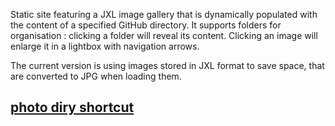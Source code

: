 Static site featuring a JXL image gallery that is dynamically populated with the content of a specified GitHub directory.
It supports folders for organisation : clicking a folder will reveal its content.
Clicking an image will enlarge it in a lightbox with navigation arrows.


The current version is using images stored in JXL format to save space, that are converted to JPG when loading them.


## [photo diry shortcut](https://github.com/erw-1/erw.one/tree/main/files/img/photo)
